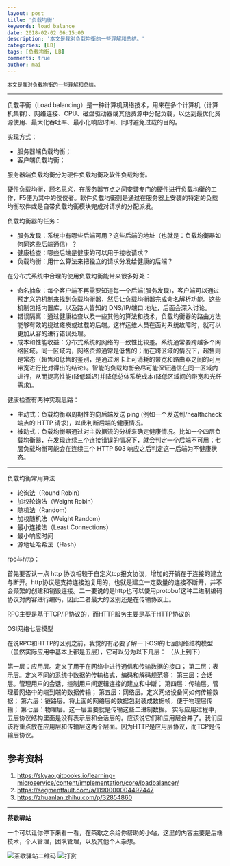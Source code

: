 ```yaml
---
layout: post
title: '负载均衡'
keywords: load balance
date: 2018-02-02 06:15:00
description: '本文是我对负载均衡的一些理解和总结。'
categories: [LB]
tags: [负载均衡, LB]
comments: true
author: mai
---
```


    本文是我对负载均衡的一些理解和总结。

----

负载平衡（Load balancing）是一种计算机网络技术，用来在多个计算机（计算机集群）、网络连接、CPU、磁盘驱动器或其他资源中分配负载，以达到最优化资源使用、最大化吞吐率、最小化响应时间、同时避免过载的目的。

实现方式：
- 服务器端负载均衡；
- 客户端负载均衡；

服务器端负载均衡分为硬件负载均衡及软件负载均衡。

硬件负载均衡，顾名思义，在服务器节点之间安装专门的硬件进行负载均衡的工作，F5便为其中的佼佼者。软件负载均衡则是通过在服务器上安装的特定的负载均衡软件或是自带负载均衡模块完成对请求的分配派发。

负载均衡器的任务：

- 服务发现：系统中有哪些后端可用？这些后端的地址（也就是：负载均衡器如何同这些后端通信）？
- 健康检查：哪些后端是健康的可以用于接收请求？
- 负载均衡：用什么算法来把独立的请求分发给健康的后端？

在分布式系统中合理的使用负载均衡能带来很多好处：

- 命名抽象：每个客户端不再需要知道每一个后端(服务发现)，客户端可以通过预定义的机制来找到负载均衡器，然后让负载均衡器完成命名解析功能。这些机制包括内置库，以及路人皆知的 DNS/IP/端口 地址，后面会深入讨论。
- 错误隔离：通过健康检查以及一些其他的算法和技术，负载均衡器的路由方法能够有效的绕过瘫痪或过载的后端。这样运维人员在面对系统故障时，就可以更加从容的进行错误处理。
- 成本和性能收益：分布式系统的网络的一致性比较差。系统通常要跨越多个网络区域。同一区域内，网络资源通常是低售的；而在跨区域的情况下，超售则是常态（超售和低售的鉴别，是通过网卡上可消耗的带宽和路由器之间的可用带宽进行比对得出的结论）。智能的负载均衡会尽可能保证通信在同一区域内进行，从而提高性能(降低延迟)并降低总体系统成本(降低区域间的带宽和光纤需求)。

健康检查有两种实现思路：

- 主动式：负载均衡器周期性的向后端发送 ping (例如一个发送到/healthcheck端点的 HTTP 请求)，以此判断后端的健康情况。
- 被动式：负载均衡器通过对主数据流的分析来确定健康情况。比如一个四层负载均衡器，在发现连续三个连接错误的情况下，就会判定一个后端不可用；七层负载均衡可能会在连续三个 HTTP 503 响应之后判定这一后端为不健康状态。

----

负载均衡常用算法

- 轮询法（Round Robin）
- 加权轮询法（Weight Robin）
- 随机法（Random）
- 加权随机法（Weight Random）
- 最小连接法（Least Connections）
- 最小响应时间
- 源地址哈希法（Hash）

rpc与http：

首先要否认一点 http 协议相较于自定义tcp报文协议，增加的开销在于连接的建立与断开。http协议是支持连接池复用的，也就是建立一定数量的连接不断开，并不会频繁的创建和销毁连接。二一要说的是http也可以使用protobuf这种二进制编码协议对内容进行编码，因此二者最大的区别还是在传输协议上。

RPC主要是基于TCP/IP协议的，而HTTP服务主要是基于HTTP协议的

OSI网络七层模型

在说RPC和HTTP的区别之前，我觉的有必要了解一下OSI的七层网络结构模型（虽然实际应用中基本上都是五层），它可以分为以下几层： （从上到下）

第一层：应用层。定义了用于在网络中进行通信和传输数据的接口；
第二层：表示层。定义不同的系统中数据的传输格式，编码和解码规范等；
第三层：会话层。管理用户的会话，控制用户间逻辑连接的建立和中断；
第四层：传输层。管理着网络中的端到端的数据传输；
第五层：网络层。定义网络设备间如何传输数据；
第六层：链路层。将上面的网络层的数据包封装成数据帧，便于物理层传输；
第七层：物理层。这一层主要就是传输这些二进制数据。
实际应用过程中，五层协议结构里面是没有表示层和会话层的。应该说它们和应用层合并了。我们应该将重点放在应用层和传输层这两个层面。因为HTTP是应用层协议，而TCP是传输层协议。

## 参考资料
1. https://skyao.gitbooks.io/learning-microservice/content/implementation/core/loadbalancer/
2. https://segmentfault.com/a/1190000004492447
3. https://zhuanlan.zhihu.com/p/32854860

----

**茶歇驿站**

一个可以让你停下来看一看，在茶歇之余给你帮助的小站，这里的内容主要是后端技术，个人管理，团队管理，以及其他个人杂想。

![茶歇驿站二维码](http://oqos7hrvp.bkt.clouddn.com/blog/tech_tea.jpg)
![打赏](http://oqos7hrvp.bkt.clouddn.com/blog/money.jpg)
